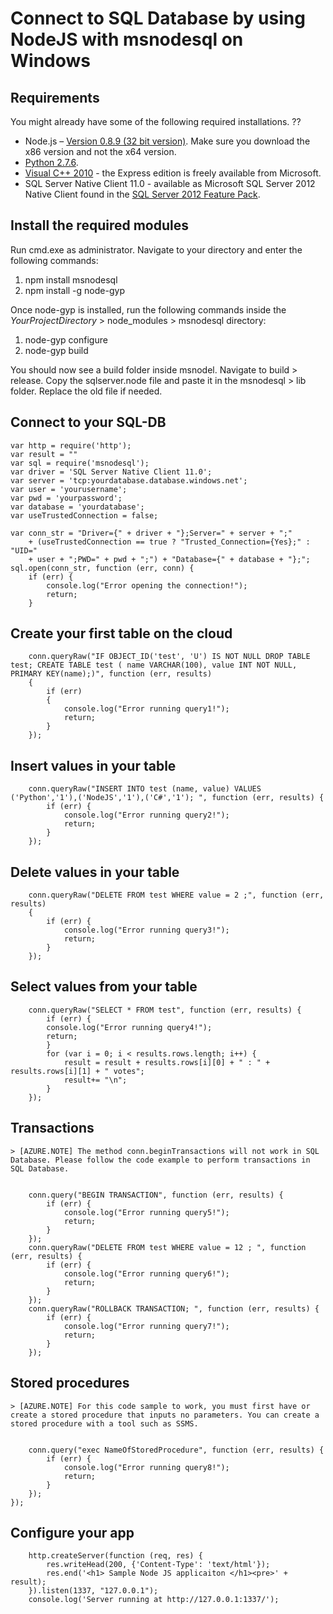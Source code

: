 <properties 
	pageTitle="Connect to SQL Database by using NodeJS with msnodesql on Windows" 
	description="Give a code sample you can use to connect to Azure SQL Database."
	services="sql-database" 
	documentationCenter="" 
	authors="meet-bhagdev" 
	manager="jeffreyg" 
	editor=""/>


<tags 
	ms.service="sql-database" 
	ms.workload="sql-database" 
	ms.tgt_pltfrm="na" 
	ms.devlang="nodejs" 
	ms.topic="article" 
	ms.date="04/13/2015" 
	ms.author="mebha"/>


# Connect to SQL Database by using NodeJS with msnodesql on Windows


## Requirements


You might already have some of the following required installations. ??


-  Node.js – [Version 0.8.9 (32 bit version)](http://blog.nodejs.org/2012/09/11/node-v0-8-9-stable/).  Make sure you download the x86 version and not the x64 version.
- [Python 2.7.6](https://www.python.org/download/releases/2.7.6/).
- [Visual C++ 2010](https://app.vssps.visualstudio.com/profile/review?download=true&family=VisualStudioCExpress&release=VisualStudio2010&type=web&slcid=0x409&context=eyJwZSI6MSwicGMiOjEsImljIjoxLCJhbyI6MCwiYW0iOjEsIm9wIjpudWxsLCJhZCI6bnVsbCwiZmEiOjAsImF1IjpudWxsLCJjdiI6OTY4OTg2MzU1LCJmcyI6MCwic3UiOjAsImVyIjoxfQ2) - the Express edition is freely available from Microsoft.
- SQL Server Native Client 11.0 - available as Microsoft SQL Server 2012 Native Client found in the [SQL Server 2012 Feature Pack](http://www.microsoft.com/en-us/download/details.aspx?id=29065).



## Install the required modules
Run cmd.exe as administrator. Navigate to your directory and enter the following commands:


1. npm install msnodesql
2. npm install -g node-gyp


Once node-gyp is installed, run the following commands inside the *YourProjectDirectory* > node_modules > msnodesql directory:


1. node-gyp configure 
2. node-gyp build


You should now see a build folder inside msnodel. Navigate to build > release. Copy the sqlserver.node file and paste it in the msnodesql > lib folder. Replace the old file if needed.


## Connect to your SQL-DB


	var http = require('http');
	var result = ""
	var sql = require('msnodesql');
	var driver = 'SQL Server Native Client 11.0';
	var server = 'tcp:yourdatabase.database.windows.net';
	var user = 'yourusername';
	var pwd = 'yourpassword';
	var database = 'yourdatabase';
	var useTrustedConnection = false;
	
	var conn_str = "Driver={" + driver + "};Server=" + server + ";"
		+ (useTrustedConnection == true ? "Trusted_Connection={Yes};" : "UID="
		+ user + ";PWD=" + pwd + ";") + "Database={" + database + "};";
	sql.open(conn_str, function (err, conn) {
		if (err) {
    		console.log("Error opening the connection!");
    		return;
		}


## Create your first table on the cloud


		conn.queryRaw("IF OBJECT_ID('test', 'U') IS NOT NULL DROP TABLE test; CREATE TABLE test ( name VARCHAR(100), value INT NOT NULL, PRIMARY KEY(name);)", function (err, results) 
		{
			if (err) 
			{
				console.log("Error running query1!");
				return;
			}
		});
	
	
## Insert values in your table
	
	
		conn.queryRaw("INSERT INTO test (name, value) VALUES ('Python','1'),('NodeJS','1'),('C#','1'); ", function (err, results) {
			if (err) {
				console.log("Error running query2!");
				return;
			}
		});
	
	
## Delete values in your table
	
	
		conn.queryRaw("DELETE FROM test WHERE value = 2 ;", function (err, results)
		{
			if (err) {
				console.log("Error running query3!");
				return;
			}
		});
	
	
## Select values from your table
	
	
		conn.queryRaw("SELECT * FROM test", function (err, results) {
			if (err) {
			console.log("Error running query4!");
			return;
			}
			for (var i = 0; i < results.rows.length; i++) {
				result = result + results.rows[i][0] + " : " + results.rows[i][1] + " votes";
				result+= "\n";
			}
		});
	
	
## Transactions
	
	
	> [AZURE.NOTE] The method conn.beginTransactions will not work in SQL Database. Please follow the code example to perform transactions in SQL Database.
	
	
		conn.query("BEGIN TRANSACTION", function (err, results) {
			if (err) {
				console.log("Error running query5!");
				return;
			}
		});
		conn.queryRaw("DELETE FROM test WHERE value = 12 ; ", function (err, results) {
			if (err) {
				console.log("Error running query6!");
				return;
			}
		});
		conn.queryRaw("ROLLBACK TRANSACTION; ", function (err, results) {
			if (err) {
				console.log("Error running query7!");
				return;
			}
		});
	
	
## Stored procedures
	
	
	> [AZURE.NOTE] For this code sample to work, you must first have or create a stored procedure that inputs no parameters. You can create a stored procedure with a tool such as SSMS.
	
	
		conn.query("exec NameOfStoredProcedure", function (err, results) {
			if (err) {
				console.log("Error running query8!");
				return;
			}
		});
	});

	
## Configure your app
	
	
		http.createServer(function (req, res) {
			res.writeHead(200, {'Content-Type': 'text/html'});
			res.end('<h1> Sample Node JS applicaiton </h1><pre>' + result);
		}).listen(1337, "127.0.0.1");
		console.log('Server running at http://127.0.0.1:1337/');
	
